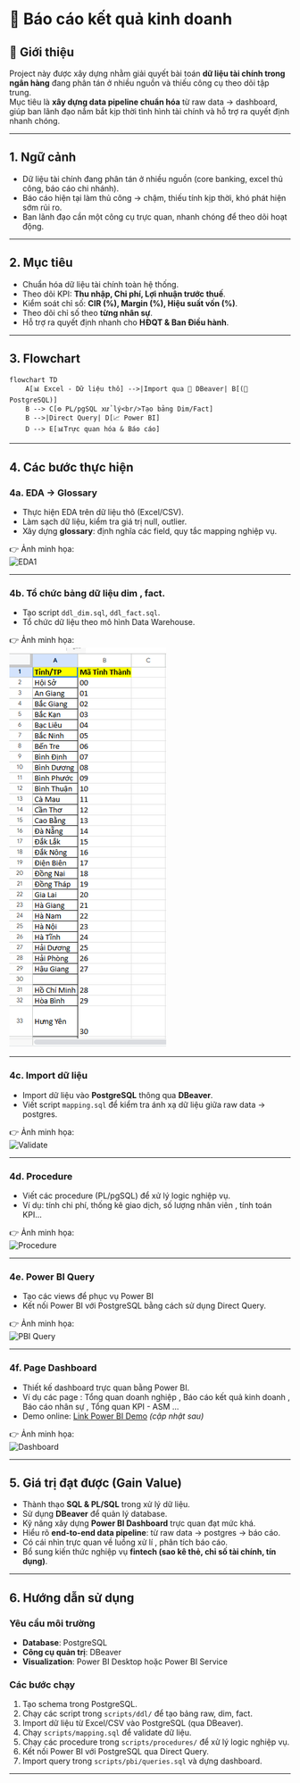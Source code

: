 # 📘 Báo cáo kết quả kinh doanh

## 🔹 Giới thiệu 
Project này được xây dựng nhằm giải quyết bài toán **dữ liệu tài chính trong ngân hàng** đang phân tán ở nhiều nguồn và thiếu công cụ theo dõi tập trung.  
Mục tiêu là **xây dựng data pipeline chuẩn hóa** từ raw data → dashboard, giúp ban lãnh đạo nắm bắt kịp thời tình hình tài chính và hỗ trợ ra quyết định nhanh chóng.  

---

## 1. Ngữ cảnh
- Dữ liệu tài chính đang phân tán ở nhiều nguồn (core banking, excel thủ công, báo cáo chi nhánh).  
- Báo cáo hiện tại làm thủ công → chậm, thiếu tính kịp thời, khó phát hiện sớm rủi ro.  
- Ban lãnh đạo cần một công cụ trực quan, nhanh chóng để theo dõi hoạt động.  

---

## 2. Mục tiêu
- Chuẩn hóa dữ liệu tài chính toàn hệ thống.  
- Theo dõi KPI: **Thu nhập, Chi phí, Lợi nhuận trước thuế**.  
- Kiểm soát chỉ số: **CIR (%), Margin (%), Hiệu suất vốn (%)**.  
- Theo dõi chỉ số theo **từng nhân sự**.  
- Hỗ trợ ra quyết định nhanh cho **HĐQT & Ban Điều hành**.  

---

## 3. Flowchart
```mermaid
flowchart TD
    A[📊 Excel - Dữ liệu thô] -->|Import qua 🦫 DBeaver| B[(🐘 PostgreSQL)]
    B --> C[⚙️ PL/pgSQL xử lý<br/>Tạo bảng Dim/Fact]
    B -->|Direct Query| D[📈 Power BI]
    D --> E[📊Trực quan hóa & Báo cáo]
```
---

## 4. Các bước thực hiện

### 4a. EDA → Glossary
- Thực hiện EDA trên dữ liệu thô (Excel/CSV).  
- Làm sạch dữ liệu, kiểm tra giá trị null, outlier.  
- Xây dựng **glossary**: định nghĩa các field, quy tắc mapping nghiệp vụ.  

👉 Ảnh minh họa:  
![EDA1](EDA1.png)

---

### 4b. Tổ chức bảng dữ liệu dim , fact.
- Tạo script `ddl_dim.sql`, `ddl_fact.sql`.  
- Tổ chức dữ liệu theo mô hình Data Warehouse.  

👉 Ảnh minh họa:  
![DDL](Assets/ddl1.png)

---

### 4c. Import dữ liệu
- Import dữ liệu vào **PostgreSQL** thông qua **DBeaver**.  
- Viết script `mapping.sql` để kiểm tra ánh xạ dữ liệu giữa raw data → postgres.  

👉 Ảnh minh họa:  
![Validate](assets/validate.png)

---

### 4d. Procedure
- Viết các procedure (PL/pgSQL) để xử lý logic nghiệp vụ.  
- Ví dụ: tính chi phí, thống kê giao dịch, số lượng nhân viên , tính toán KPI...
 

👉 Ảnh minh họa:  
![Procedure](assets/procedure.png)

---

### 4e. Power BI Query
- Tạo các views để phục vụ Power BI   
- Kết nối Power BI với PostgreSQL bằng cách sử dụng Direct Query.  

👉 Ảnh minh họa:  
![PBI Query](assets/pbi.png)

---

### 4f. Page Dashboard
- Thiết kế dashboard trực quan bằng Power BI. 
- Ví dụ các page : Tổng quan doanh nghiệp , Báo cáo kết quả kinh doanh , Báo cáo nhân sự , Tổng quan KPI - ASM ...
- Demo online: [Link Power BI Demo](#) *(cập nhật sau)*  

👉 Ảnh minh họa:  
![Dashboard](assets/dashboard.png)

---

## 5. Giá trị đạt được (Gain Value)
- Thành thạo **SQL & PL/SQL** trong xử lý dữ liệu.  
- Sử dụng **DBeaver** để quản lý database.  
- Kỹ năng xây dựng **Power BI Dashboard** trực quan đạt mức khá.  
- Hiểu rõ **end-to-end data pipeline**: từ raw data → postgres → báo cáo.
-  Có cái nhìn trực quan về luồng xử lí , phân tích báo cáo. 
- Bổ sung kiến thức nghiệp vụ **fintech (sao kê thẻ, chỉ số tài chính, tín dụng)**.
  
---

## 6. Hướng dẫn sử dụng

### Yêu cầu môi trường
- **Database**: PostgreSQL  
- **Công cụ quản trị**: DBeaver  
- **Visualization**: Power BI Desktop hoặc Power BI Service  

### Các bước chạy
1. Tạo schema trong PostgreSQL.  
2. Chạy các script trong `scripts/ddl/` để tạo bảng raw, dim, fact.  
3. Import dữ liệu từ Excel/CSV vào PostgreSQL (qua DBeaver).  
4. Chạy `scripts/mapping.sql` để validate dữ liệu.  
5. Chạy các procedure trong `scripts/procedures/` để xử lý logic nghiệp vụ.  
6. Kết nối Power BI với PostgreSQL qua Direct Query.  
7. Import query trong `scripts/pbi/queries.sql` và dựng dashboard.  

---

